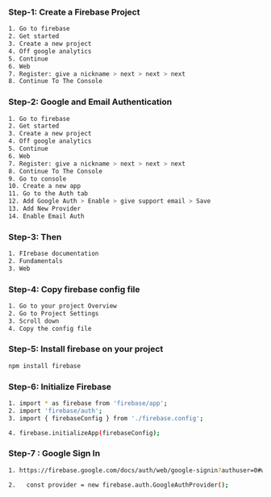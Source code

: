 ### Step-1: Create a Firebase Project
```bash
1. Go to firebase
2. Get started
3. Create a new project
4. Off google analytics
5. Continue
6. Web
7. Register: give a nickname > next > next > next
8. Continue To The Console
```

### Step-2: Google and Email Authentication
```bash
1. Go to firebase
2. Get started
3. Create a new project
4. Off google analytics
5. Continue
6. Web
7. Register: give a nickname > next > next > next
8. Continue To The Console
9. Go to console
10. Create a new app
11. Go to the Auth tab
12. Add Google Auth > Enable > give support email > Save
13. Add New Provider
14. Enable Email Auth
```
### Step-3: Then
```bash
1. FIrebase documentation
2. Fundamentals
3. Web
```
### Step-4: Copy firebase config file
```bash
1. Go to your project Overview
2. Go to Project Settings
3. Scroll down
4. Copy the config file
```

### Step-5: Install firebase on your project
```bash
npm install firebase
```

### Step-6: Initialize Firebase
```bash
1. import * as firebase from 'firebase/app';
2. import 'firebase/auth';
3. import { firebaseConfig } from './firebase.config';

4. firebase.initializeApp(firebaseConfig);
```
### Step-7 : Google Sign In
```bash
1. https://firebase.google.com/docs/auth/web/google-signin?authuser=0#web-version-9

2.   const provider = new firebase.auth.GoogleAuthProvider();

```